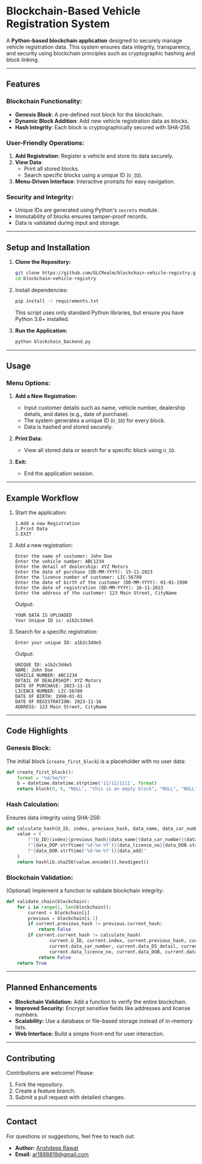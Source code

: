 
# Blockchain-Based Vehicle Registration System

A **Python-based blockchain application** designed to securely manage vehicle registration data. This system ensures data integrity, transparency, and security using blockchain principles such as cryptographic hashing and block linking.

---

## Features

### Blockchain Functionality:
- **Genesis Block**: A pre-defined root block for the blockchain.
- **Dynamic Block Addition**: Add new vehicle registration data as blocks.
- **Hash Integrity**: Each block is cryptographically secured with SHA-256.

### User-Friendly Operations:
1. **Add Registration**: Register a vehicle and store its data securely.
2. **View Data**:
   - Print all stored blocks.
   - Search specific blocks using a unique ID (`U_ID`).
3. **Menu-Driven Interface**: Interactive prompts for easy navigation.

### Security and Integrity:
- Unique IDs are generated using Python's `secrets` module.
- Immutability of blocks ensures tamper-proof records.
- Data is validated during input and storage.

---

## Setup and Installation

1. **Clone the Repository:**
   ```bash
   git clone https://github.com/GLCRealm/blockchain-vehicle-registry.git
   cd blockchain-vehicle-registry
   ```

2. Install dependencies:
   ```bash
   pip install -r requirements.txt
   ```
   This script uses only standard Python libraries, but ensure you have Python 3.6+ installed.

3. **Run the Application:**
   ```bash
   python blockchain_backend.py
   ```

---

## Usage

### Menu Options:
1. **Add a New Registration:**
   - Input customer details such as name, vehicle number, dealership details, and dates (e.g., date of purchase).
   - The system generates a unique ID (`U_ID`) for every block.
   - Data is hashed and stored securely.

2. **Print Data:**
   - View all stored data or search for a specific block using `U_ID`.

3. **Exit:**
   - End the application session.

---

## Example Workflow

1. Start the application:
   ```text
   1.Add a new Registration
   2.Print Data
   3.EXIT
   ```

2. Add a new registration:
   ```text
   Enter the name of customer: John Doe
   Enter the vehicle number: ABC1234
   Enter the detail of dealership: XYZ Motors
   Enter the date of purchase (DD-MM-YYYY): 15-11-2023
   Enter the licence number of customer: LIC-56789
   Enter the date of birth of the customer (DD-MM-YYYY): 01-01-1990
   Enter the date of registration (DD-MM-YYYY): 16-11-2023
   Enter the address of the customer: 123 Main Street, CityName
   ```

   Output:
   ```text
   YOUR DATA IS UPLOADED
   Your Unique ID is: a1b2c3d4e5
   ```

3. Search for a specific registration:
   ```text
   Enter your unique ID: a1b2c3d4e5
   ```

   Output:
   ```text
   UNIQUE ID: a1b2c3d4e5
   NAME: John Doe
   VEHICLE NUMBER: ABC1234
   DETAIL OF DEALERSHIP: XYZ Motors
   DATE OF PURCHASE: 2023-11-15
   LICENCE NUMBER: LIC-56789
   DATE OF BIRTH: 1990-01-01
   DATE OF REGISTRATION: 2023-11-16
   ADDRESS: 123 Main Street, CityName
   ```

---

## Code Highlights

### Genesis Block:
The initial block (`create_first_block`) is a placeholder with no user data:
```python
def create_first_block():
    format = '%d/%m/%Y'
    b = datetime.datetime.strptime('11/11/1111', format)
    return block(0, 0, "NULL", "this is an empty block", "NULL", "NULL", b, "NULL", b, b, "NULL", calculate_hash(0, 0, "NULL", "NULL", "NULL", "NULL", b, "NULL", b, b, "NULL"))
```

### Hash Calculation:
Ensures data integrity using SHA-256:
```python
def calculate_hash(U_ID, index, previous_hash, data_name, data_car_number, data_DS_detail, data_DOP, data_licence_no, data_DOB, data_DOR, data_add):
    value = (
        f"{U_ID}{index}{previous_hash}{data_name}{data_car_number}{data_DS_detail}"
        f"{data_DOP.strftime('%d-%m-%Y')}{data_licence_no}{data_DOB.strftime('%d-%m-%Y')}"
        f"{data_DOR.strftime('%d-%m-%Y')}{data_add}"
    )
    return hashlib.sha256(value.encode()).hexdigest()
```

### Blockchain Validation:
(Optional) Implement a function to validate blockchain integrity:
```python
def validate_chain(blockchain):
    for i in range(1, len(blockchain)):
        current = blockchain[i]
        previous = blockchain[i-1]
        if current.previous_hash != previous.current_hash:
            return False
        if current.current_hash != calculate_hash(
                current.U_ID, current.index, current.previous_hash, current.data_name,
                current.data_car_number, current.data_DS_detail, current.data_DOP,
                current.data_licence_no, current.data_DOB, current.data_DOR, current.data_add):
            return False
    return True
```

---

## Planned Enhancements
- **Blockchain Validation:** Add a function to verify the entire blockchain.
- **Improved Security:** Encrypt sensitive fields like addresses and license numbers.
- **Scalability:** Use a database or file-based storage instead of in-memory lists.
- **Web Interface:** Build a simple front-end for user interaction.

---

## Contributing
Contributions are welcome! Please:
1. Fork the repository.
2. Create a feature branch.
3. Submit a pull request with detailed changes.

---


## Contact
For questions or suggestions, feel free to reach out:
- **Author:** [Anshdeep Rawat](https://github.com/GLCRealm)
- **Email:** [ar1888819@gmail.com](ar1888819@example.com)


